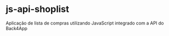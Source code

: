 # js-api-shoplist
Aplicação de lista de compras utilizando JavaScript integrado com a API do Back4App
